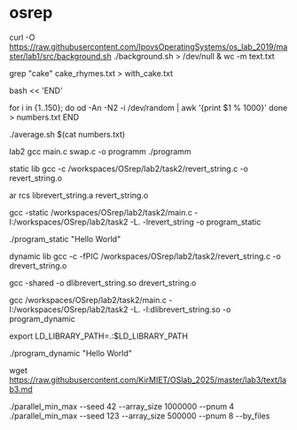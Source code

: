 # osrep
curl -O https://raw.githubusercontent.com/IpovsOperatingSystems/os_lab_2019/master/lab1/src/background.sh
./background.sh > /dev/null &
wc -m text.txt

grep "cake" cake_rhymes.txt > with_cake.txt


bash << 'END'

for i in {1..150}; do
    od -An -N2 -i /dev/random | awk '{print $1 % 1000}'
done > numbers.txt
END

./average.sh $(cat numbers.txt)

lab2
gcc main.c swap.c -o programm
./programm

static lib
gcc -c /workspaces/OSrep/lab2/task2/revert_string.c -o revert_string.o

ar rcs librevert_string.a revert_string.o

gcc -static /workspaces/OSrep/lab2/task2/main.c -I:/workspaces/OSrep/lab2/task2 -L. -lrevert_string -o program_static

./program_static "Hello World"

dynamic lib
gcc -c -fPIC /workspaces/OSrep/lab2/task2/revert_string.c -o drevert_string.o

gcc -shared -o dlibrevert_string.so drevert_string.o

gcc /workspaces/OSrep/lab2/task2/main.c -I:/workspaces/OSrep/lab2/task2 -L. -l:dlibrevert_string.so -o program_dynamic

export LD_LIBRARY_PATH=.:$LD_LIBRARY_PATH

./program_dynamic "Hello World"

wget https://raw.githubusercontent.com/KirMIET/OSlab_2025/master/lab3/text/lab3.md

./parallel_min_max --seed 42 --array_size 1000000 --pnum 4
./parallel_min_max --seed 123 --array_size 500000 --pnum 8 --by_files